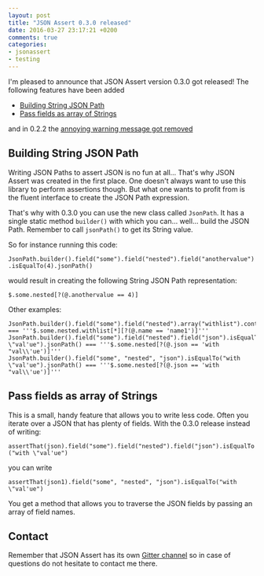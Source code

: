 ```yaml
---
layout: post
title: "JSON Assert 0.3.0 released"
date: 2016-03-27 23:17:21 +0200
comments: true
categories:
- jsonassert
- testing
---
```


I'm pleased to announce that JSON Assert version 0.3.0 got released! The following features have been added

- [Building String JSON Path](https://github.com/marcingrzejszczak/jsonassert/issues/6)
- [Pass fields as array of Strings](https://github.com/marcingrzejszczak/jsonassert/issues/7)

and in 0.2.2 the [annoying warning message got removed](https://github.com/marcingrzejszczak/jsonassert/issues/5)

<!-- more -->

## Building String JSON Path

Writing JSON Paths to assert JSON is no fun at all... That's why JSON Assert was created in the first place.
One doesn't always want to use this library to perform assertions though. But what one wants to profit from
is the fluent interface to create the JSON Path expression.

That's why with 0.3.0 you can use the new class called `JsonPath`. It has a single static method `builder()`
with which you can... well... build the JSON Path. Remember to call `jsonPath()` to get its String value.

So for instance running this code:

`JsonPath.builder().field("some").field("nested").field("anothervalue").isEqualTo(4).jsonPath()`

would result in creating the following String JSON Path representation:

`$.some.nested[?(@.anothervalue == 4)]`

Other examples:

```
JsonPath.builder().field("some").field("nested").array("withlist").contains("name").isEqualTo("name1").jsonPath() === '''$.some.nested.withlist[*][?(@.name == 'name1')]'''
JsonPath.builder().field("some").field("nested").field("json").isEqualTo("with \"val'ue").jsonPath() === '''$.some.nested[?(@.json == 'with "val\\'ue')]'''
JsonPath.builder().field("some", "nested", "json").isEqualTo("with \"val'ue").jsonPath() === '''$.some.nested[?(@.json == 'with "val\\'ue')]'''
```

## Pass fields as array of Strings

This is a small, handy feature that allows you to write less code. Often you iterate over a JSON that has plenty of fields. With the 0.3.0 release
instead of writing:

`assertThat(json).field("some").field("nested").field("json").isEqualTo("with \"val'ue")`

you can write

`assertThat(json1).field("some", "nested", "json").isEqualTo("with \"val'ue")`

You get a method that allows you to traverse the JSON fields by passing an array of field names.

## Contact

Remember that JSON Assert has its own [Gitter channel](https://gitter.im/marcingrzejszczak/jsonassert) so in case of questions do not hesitate
to contact me there.
